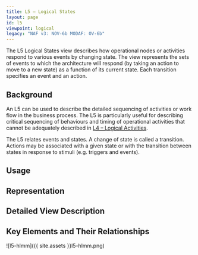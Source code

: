 ```yaml
---
title: L5 – Logical States
layout: page
id: l5
viewpoint: logical
legacy: "NAF v3: NOV-6b MODAF: OV-6b"
---
```


The L5 Logical States view describes how operational nodes or
activities respond to various events by changing state. The view
represents the sets of events to which the architecture will respond (by
taking an action to move to a new state) as a function of its current
state. Each transition specifies an event and an action.

## Background

An L5 can be used to describe the detailed sequencing of activities or
work flow in the business process. The L5 is particularly useful for
describing critical sequencing of behaviours and timing of operational
activities that cannot be adequately described in [L4 – Logical
Activities](l4.html).

The L5 relates events and states. A change of state is called a
transition. Actions may be associated with a given state or with the
transition between states in response to stimuli (e.g. triggers and
events).

## Usage

## Representation

## Detailed View Description

## Key Elements and Their Relationships

![l5-hlmm]({{ site.assets }}l5-hlmm.png)

